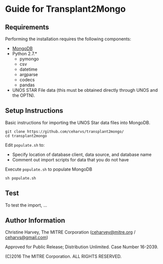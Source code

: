 # Guide for Transplant2Mongo

## Requirements
Performing the installation requires the following components:
* [MongoDB](https://docs.mongodb.com/manual/tutorial/)
* Python 2.7.\*
	* pymongo
	* csv
	* datetime
	* argparse
    * codecs
    * pandas
* UNOS STAR File data (this must be obtained directly through UNOS and the OPTN).

## Setup Instructions

Basic instructions for importing the UNOS Star data files into MongoDB.

```
git clone https://github.com/ceharvs/transplant2mongo/
cd transplant2mongo
```

Edit `populate.sh` to:
* Specify location of database client, data source, and database name
* Comment out import scripts for data that you do not have

Execute `populate.sh` to populate MongoDB
```
sh populate.sh
```

## Test

To test the import, ...

## Author Information

Christine Harvey, The MITRE Corporation (ceharvey@mitre.org / ceharvs@gmail.com)

Approved for Public Release; Distribution Unlimited. Case Number 16-2039.

(C)2016 The MITRE Corporation. ALL RIGHTS RESERVED.
